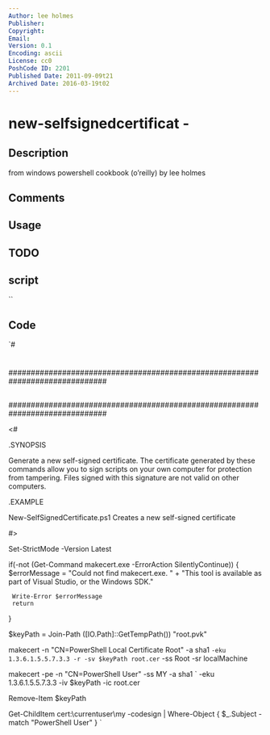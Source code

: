 ```yaml
---
Author: lee holmes
Publisher: 
Copyright: 
Email: 
Version: 0.1
Encoding: ascii
License: cc0
PoshCode ID: 2201
Published Date: 2011-09-09t21
Archived Date: 2016-03-19t02
---
```


# new-selfsignedcertificat - 

## Description

from windows powershell cookbook (o’reilly) by lee holmes

## Comments



## Usage



## TODO



## script

``

## Code

`#
 #
 ##############################################################################
 ##
 ##
 ##
 ##############################################################################
 
 <#
 
 .SYNOPSIS
 
 Generate a new self-signed certificate. The certificate generated by these
 commands allow you to sign scripts on your own computer for protection
 from tampering. Files signed with this signature are not valid on other
 computers.
 
 .EXAMPLE
 
 New-SelfSignedCertificate.ps1
 Creates a new self-signed certificate
 
 #>
 
 Set-StrictMode -Version Latest
 
 if(-not (Get-Command makecert.exe -ErrorAction SilentlyContinue))
 {
     $errorMessage = "Could not find makecert.exe. " +
         "This tool is available as part of Visual Studio, or the Windows SDK."
 
     Write-Error $errorMessage
     return
 }
 
 $keyPath = Join-Path ([IO.Path]::GetTempPath()) "root.pvk"
 
 makecert -n "CN=PowerShell Local Certificate Root" -a sha1 `
     -eku 1.3.6.1.5.5.7.3.3 -r -sv $keyPath root.cer `
     -ss Root -sr localMachine
 
 makecert -pe -n "CN=PowerShell User" -ss MY -a sha1 `
     -eku 1.3.6.1.5.5.7.3.3 -iv $keyPath -ic root.cer
 
 Remove-Item $keyPath
 
 Get-ChildItem cert:\currentuser\my -codesign |
     Where-Object { $_.Subject -match "PowerShell User" }
`

